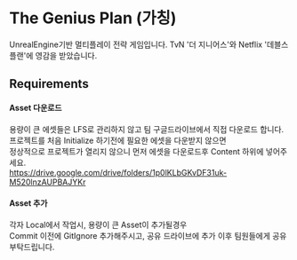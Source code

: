 # The Genius Plan (가칭)
UnrealEngine기반 멀티플레이 전략 게임입니다. TvN '더 지니어스'와 Netflix '데블스 플랜'에 영감을 받았습니다.

## Requirements
#### Asset 다운로드
용량이 큰 에셋들은 LFS로 관리하지 않고 팀 구글드라이브에서 직접 다운로드 합니다. <br/>
프로젝트를 처음 Initialize 하기전에 필요한 에셋을 다운받지 않으면 <br/>
정상적으로 프로젝트가 열리지 않으니 먼저 에셋을 다운로드후 Content 하위에 넣어주세요. <br/>
https://drive.google.com/drive/folders/1p0lKLbGKvDF31uk-M520lnzAUPBAJYKr <br/>

#### Asset 추가
각자 Local에서 작업시, 용량이 큰 Asset이 추가될경우 <br/>
Commit 이전에 GitIgnore 추가해주시고, 공유 드라이브에 추가
이후 팀원들에게 공유 부탁드립니다.
